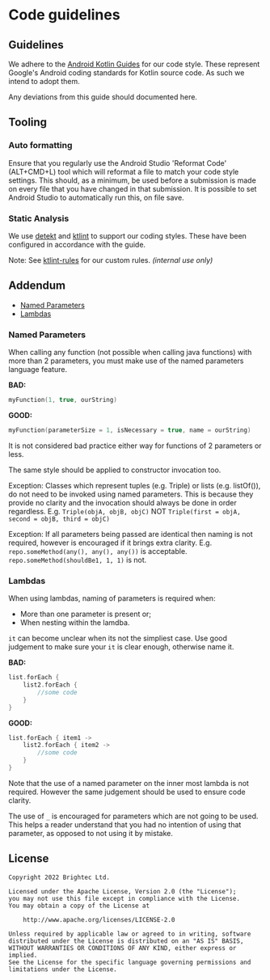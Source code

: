 # Code guidelines

## Guidelines

We adhere to the [Android Kotlin Guides](https://developer.android.com/kotlin/style-guide) for our code style. These represent Google's Android coding standards for Kotlin source code. As such we intend to adopt them.

Any deviations from this guide should documented here.

## Tooling

### Auto formatting

Ensure that you regularly use the Android Studio 'Reformat Code' (ALT+CMD+L) tool which will reformat a file to match your code style settings. This should, as a minimum, be used before a submission is made on every file that you have changed in that submission. It is possible to set Android Studio to automatically run this, on file save.

### Static Analysis

We use [detekt](https://github.com/arturbosch/detekt) and [ktlint](https://ktlint.github.io/) to support our coding styles. These have been configured in accordance with the guide.

Note: See [ktlint-rules](https://github.com/brightec/ktlint-rules_Kotlin) for our custom rules. _(internal use only)_

## Addendum

- [Named Parameters](#named-parameters)
- [Lambdas](#lambdas)

### Named Parameters

When calling any function (not possible when calling java functions) with more than 2 parameters, you must make use of the named parameters language feature.

__BAD:__

```kotlin
myFunction(1, true, ourString)
```

__GOOD:__

```kotlin
myFunction(parameterSize = 1, isNecessary = true, name = ourString)
```

It is not considered bad practice either way for functions of 2 parameters or less.

The same style should be applied to constructor invocation too.

Exception: Classes which represent tuples (e.g. Triple) or lists (e.g. listOf()), do not need to be invoked using named parameters. This is because they provide no clarity and the invocation should always be done in order regardless.
E.g. ```Triple(objA, objB, objC)``` NOT ```Triple(first = objA, second = objB, third = objC)```

Exception: If all parameters being passed are identical then naming is not required, however is encouraged if it brings extra clarity. E.g. ```repo.someMethod(any(), any(), any())``` is acceptable. ```repo.someMethod(shouldBe1, 1, 1)``` is not.

### Lambdas

When using lambdas, naming of parameters is required when:
- More than one parameter is present or;
- When nesting within the lamdba. 

```it``` can become unclear when its not the simpliest case. Use good judgement to make sure your ```it``` is clear enough, otherwise name it.

__BAD:__

```kotlin
list.forEach {
    list2.forEach {
        //some code
    }
}
```

__GOOD:__

```kotlin
list.forEach { item1 ->
    list2.forEach { item2 ->
        //some code
    }
}
```

Note that the use of a named parameter on the inner most lambda is not required. However the same judgement should be used to ensure code clarity.

The use of ```_``` is encouraged for parameters which are not going to be used. This helps a reader understand that you had no intention of using that parameter, as opposed to not using it by mistake.

## License

```
Copyright 2022 Brightec Ltd.

Licensed under the Apache License, Version 2.0 (the "License");
you may not use this file except in compliance with the License.
You may obtain a copy of the License at

    http://www.apache.org/licenses/LICENSE-2.0

Unless required by applicable law or agreed to in writing, software
distributed under the License is distributed on an "AS IS" BASIS,
WITHOUT WARRANTIES OR CONDITIONS OF ANY KIND, either express or implied.
See the License for the specific language governing permissions and
limitations under the License.
```
